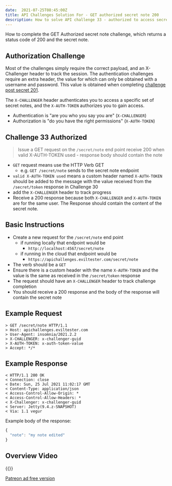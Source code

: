 ```yaml
---
date:  2021-07-25T08:45:00Z
title: API Challenges Solution For - GET authorized secret note 200
description: How to solve API challenge 33 - authorized to access secret note 200
---
```


How to complete the GET Authorized secret note challenge, which returns a status code of 200 and the secret note.

## 	Authorization Challenge

Most of the challenges simply require the correct payload, and an X-Challenger header to track the session. The authentication challenges require an extra header, the value for which can only be obtained with a username and password. This value is obtained when completing [challenge post secret 201](/apichallenges/solutions/authentication/post-secret-201).

The `X-CHALLENGER` header authenticates you to access a specific set of secret notes, and the `X-AUTH-TOKEN` authorizes you to gain access.

- Authentication is "are you who you say you are" (`X-CHALLENGER`)
- Authorization is "do you have the right permissions" (`X-AUTH-TOKEN`)


## Challenge 33 Authorized

> Issue a GET request on the `/secret/note` end point receive 200 when valid X-AUTH-TOKEN used - response body should contain the note

- `GET` request means use the HTTP Verb GET
    - e.g. `GET /secret/note` sends to the secret note endpoint
- `valid X-AUTH-TOKEN used` means a custom header named `X-AUTH-TOKEN` should be added to the message with the value received from the `/secret/token` response in Challenge 30
- add the `X-CHALLENGER` header to track progress
- Receive a 200 response because both `X-CHALLENGER` and `X-AUTH-TOKEN` are for the same user. The Response should contain the content of the secret note.

## Basic Instructions

- Create a new request for the `/secret/note` end point
    - if running locally that endpoint would be
        - `http://localhost:4567/secret/note`
    - if running in the cloud that endpoint would be
        - `https://apichallenges.eviltester.com/secret/note`
- The verb should be a `GET`
- Ensure there is a custom header with the name `X-AUTH-TOKEN` and the value is the same as received in the `/secret/token` response
- The request should have an `X-CHALLENGER` header to track challenge completion
- You should receive a 200 response and the body of the response will contain the secret note

## Example Request

~~~~~~~~
> GET /secret/note HTTP/1.1
> Host: apichallenges.eviltester.com
> User-Agent: insomnia/2021.2.2
> X-CHALLENGER: x-challenger-guid
> X-AUTH-TOKEN: x-auth-token-value
> Accept: */*
~~~~~~~~

## Example Response

~~~~~~~~
< HTTP/1.1 200 OK
< Connection: close
< Date: Sun, 25 Jul 2021 11:02:17 GMT
< Content-Type: application/json
< Access-Control-Allow-Origin: *
< Access-Control-Allow-Headers: *
< X-Challenger: x-challenger-guid
< Server: Jetty(9.4.z-SNAPSHOT)
< Via: 1.1 vegur
~~~~~~~~

Example body of the response:

```javascript
{
  "note": "my note edited"
}
```

## Overview Video

{{<youtube-embed key="2uRpzr2OmEY">}}

[Patreon ad free version](https://www.patreon.com/posts/54089625)




